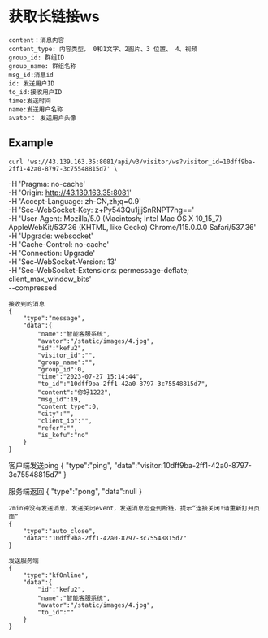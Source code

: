 # 获取长链接ws

    content：消息内容
    content_type: 内容类型， 0和1文字、2图片、3 位置、 4、视频
    group_id: 群组ID
    group_name: 群组名称
    msg_id:消息id
    id: 发送用户ID
    to_id:接收用户ID
    time:发送时间
    name:发送用户名称
    avator： 发送用户头像


## Example

    curl 'ws://43.139.163.35:8081/api/v3/visitor/ws?visitor_id=10dff9ba-2ff1-42a0-8797-3c75548815d7' \
  -H 'Pragma: no-cache' \
  -H 'Origin: http://43.139.163.35:8081' \
  -H 'Accept-Language: zh-CN,zh;q=0.9' \
  -H 'Sec-WebSocket-Key: z+Py543Qu1jjjSnRNPT7hg==' \
  -H 'User-Agent: Mozilla/5.0 (Macintosh; Intel Mac OS X 10_15_7) AppleWebKit/537.36 (KHTML, like Gecko) Chrome/115.0.0.0 Safari/537.36' \
  -H 'Upgrade: websocket' \
  -H 'Cache-Control: no-cache' \
  -H 'Connection: Upgrade' \
  -H 'Sec-WebSocket-Version: 13' \
  -H 'Sec-WebSocket-Extensions: permessage-deflate; client_max_window_bits' \
  --compressed




    接收到的消息
    {
        "type":"message",
        "data":{
            "name":"智能客服系统",
            "avator":"/static/images/4.jpg",
            "id":"kefu2",
            "visitor_id":"",
            "group_name":"",
            "group_id":0,
            "time":"2023-07-27 15:14:44",
            "to_id":"10dff9ba-2ff1-42a0-8797-3c75548815d7",
            "content":"你好1222",
            "msg_id":19,
            "content_type":0,
            "city":"",
            "client_ip":"",
            "refer":"",
            "is_kefu":"no"
        }
    }





   客户端发送ping
  {
      "type":"ping",
      "data":"visitor:10dff9ba-2ff1-42a0-8797-3c75548815d7"
  }

   服务端返回
   {
      "type":"pong",
      "data":null
    }


    2min钟没有发送消息，发送关闭event，发送消息检查到断链，提示“连接关闭!请重新打开页面”
    {
        "type":"auto_close",
        "data":"10dff9ba-2ff1-42a0-8797-3c75548815d7"
    }

    发送服务端
    {
        "type":"kfOnline",
        "data":{
            "id":"kefu2",
            "name":"智能客服系统",
            "avator":"/static/images/4.jpg",
            "to_id":""
        }
    }

